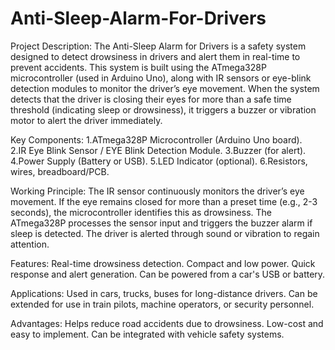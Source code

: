 # Anti-Sleep-Alarm-For-Drivers
Project Description:
The Anti-Sleep Alarm for Drivers is a safety system designed to detect drowsiness in drivers and alert them in real-time to prevent accidents. This system is built using the ATmega328P microcontroller (used in Arduino Uno), along with IR sensors or eye-blink detection modules to monitor the driver’s eye movement.
When the system detects that the driver is closing their eyes for more than a safe time threshold (indicating sleep or drowsiness), it triggers a buzzer or vibration motor to alert the driver immediately.

Key Components:
1.ATmega328P Microcontroller (Arduino Uno board).<br>
2.IR Eye Blink Sensor / EYE Blink Detection Module.
3.Buzzer (for alert).
4.Power Supply (Battery or USB).
5.LED Indicator (optional).
6.Resistors, wires, breadboard/PCB.

Working Principle:
The IR sensor continuously monitors the driver’s eye movement.
If the eye remains closed for more than a preset time (e.g., 2-3 seconds), the microcontroller identifies this as drowsiness.
The ATmega328P processes the sensor input and triggers the buzzer alarm if sleep is detected.
The driver is alerted through sound or vibration to regain attention.

Features:
Real-time drowsiness detection.
Compact and low power.
Quick response and alert generation.
Can be powered from a car's USB or battery.

Applications:
Used in cars, trucks, buses for long-distance drivers.
Can be extended for use in train pilots, machine operators, or security personnel.

Advantages:
Helps reduce road accidents due to drowsiness.
Low-cost and easy to implement.
Can be integrated with vehicle safety systems.

